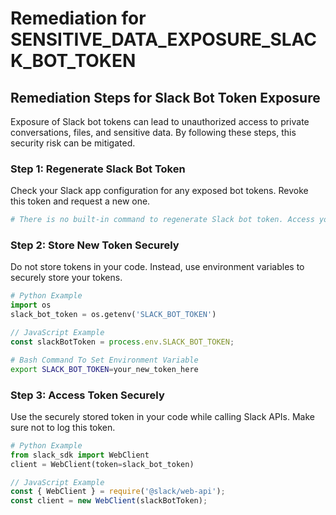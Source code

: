# Remediation for SENSITIVE_DATA_EXPOSURE_SLACK_BOT_TOKEN

## Remediation Steps for Slack Bot Token Exposure
Exposure of Slack bot tokens can lead to unauthorized access to private conversations, files, and sensitive data. By following these steps, this security risk can be mitigated.
### Step 1: Regenerate Slack Bot Token
Check your Slack app configuration for any exposed bot tokens. Revoke this token and request a new one.
```bash
# There is no built-in command to regenerate Slack bot token. Access your Slack application settings through web interface.
```
### Step 2: Store New Token Securely
Do not store tokens in your code. Instead, use environment variables to securely store your tokens. 
```python
# Python Example
import os
slack_bot_token = os.getenv('SLACK_BOT_TOKEN')
```
```javascript
// JavaScript Example
const slackBotToken = process.env.SLACK_BOT_TOKEN;
```
```bash
# Bash Command To Set Environment Variable
export SLACK_BOT_TOKEN=your_new_token_here
```
### Step 3: Access Token Securely
Use the securely stored token in your code while calling Slack APIs. Make sure not to log this token.
```python
# Python Example
from slack_sdk import WebClient
client = WebClient(token=slack_bot_token)
```
```javascript
// JavaScript Example
const { WebClient } = require('@slack/web-api');
const client = new WebClient(slackBotToken);
```